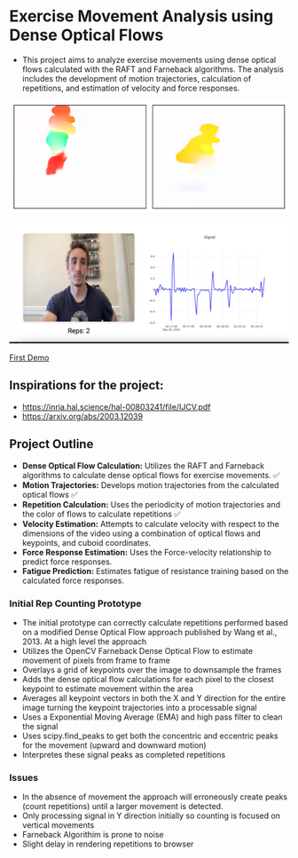 # Exercise Movement Analysis using Dense Optical Flows

- This project aims to analyze exercise movements using dense optical flows calculated with the RAFT and Farneback algorithms. The analysis includes the development of motion trajectories, calculation of repetitions, and estimation of velocity and force responses.

![RAFT of a Goblet Squat](./myapp/frames/output.png)


![Keypoint Signal](./myapp/frames/signal.png)

[First Demo](https://drive.google.com/file/d/1ixlRtpTq7VOQ8FmZCbVMSRtGUT5RS7eF/view)

## Inspirations for the project:
- https://inria.hal.science/hal-00803241/file/IJCV.pdf
- https://arxiv.org/abs/2003.12039

## Project Outline
- **Dense Optical Flow Calculation:** Utilizes the RAFT and Farneback algorithms to calculate dense optical flows for exercise movements. ✅
- **Motion Trajectories:** Develops motion trajectories from the calculated optical flows ✅
- **Repetition Calculation:** Uses the periodicity of motion trajectories and the color of flows to calculate repetitions ✅
- **Velocity Estimation:** Attempts to calculate velocity with respect to the dimensions of the video using a combination of optical flows and keypoints, and cuboid coordinates.
- **Force Response Estimation:** Uses the Force-velocity relationship to predict force responses.
- **Fatigue Prediction:** Estimates fatigue of resistance training based on the calculated force responses.
  

### Initial Rep Counting Prototype
- The initial prototype can correctly calculate repetitions performed based on a modified Dense Optical Flow approach published by Wang et al., 2013. At a high level the approach
- Utilizes the OpenCV Farneback Dense Optical Flow to estimate movement of pixels from frame to frame
- Overlays a grid of keypoints over the image to downsample the frames
- Adds the dense optical flow calculations for each pixel to the closest keypoint to estimate movement within the area
- Averages all keypoint vectors in both the X and Y direction for the entire image turning the keypoint trajectories into a processable signal
- Uses a Exponential Moving Average (EMA) and high pass filter to clean the signal
- Uses scipy.find_peaks to get both the concentric and eccentric peaks for the movement (upward and downward motion)
- Interpretes these signal peaks as completed repetitions

### Issues
- In the absence of movement the approach will erroneously create peaks (count repetitions) until a larger movement is detected.
- Only processing signal in Y direction initially so counting is focused on vertical movements
- Farneback Algorithim is prone to noise
- Slight delay in rendering repetitions to browser
  
  

